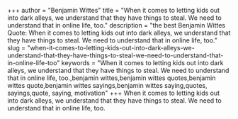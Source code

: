 +++
author = "Benjamin Wittes"
title = "When it comes to letting kids out into dark alleys, we understand that they have things to steal. We need to understand that in online life, too."
description = "the best Benjamin Wittes Quote: When it comes to letting kids out into dark alleys, we understand that they have things to steal. We need to understand that in online life, too."
slug = "when-it-comes-to-letting-kids-out-into-dark-alleys-we-understand-that-they-have-things-to-steal-we-need-to-understand-that-in-online-life-too"
keywords = "When it comes to letting kids out into dark alleys, we understand that they have things to steal. We need to understand that in online life, too.,benjamin wittes,benjamin wittes quotes,benjamin wittes quote,benjamin wittes sayings,benjamin wittes saying,quotes, sayings,quote, saying, motivation"
+++
When it comes to letting kids out into dark alleys, we understand that they have things to steal. We need to understand that in online life, too.
